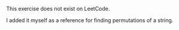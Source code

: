 This exercise does not exist on LeetCode. 

I added it myself as a reference for finding permutations of a string.
